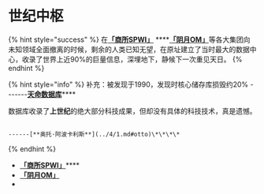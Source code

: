 # 世纪中枢

{% hint style="success" %}
在[**「商所SPWI」**](1.md) ****[**「阴月OM」**](2.md)等各大集团向未知领域全面撤离的时候，剩余的人类已知无望，在原址建立了当时最大的数据中心，收录了世界上近90%的巨量信息，深埋地下，静候下一次重见天日。
{% endhint %}

{% hint style="info" %}
补充：被发现于1990，发现时核心储存库损毁约20%   -------[**天命数据库**](../3/)\*\*\*\*

数据库收录了**上世纪**的绝大部分科技成果，但却没有具体的科技技术，真是遗憾。

                                                                                                            ------[**奥托·阿波卡利斯**](../4/1.md#otto)\*\*\*\*
{% endhint %}

* [**「商所SPWI」**](1.md)\*\*\*\*
* [**「阴月OM」**](2.md)
* 
